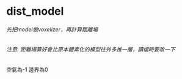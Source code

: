 # dist_model
###### 先把model做voxelizer，再計算距離場 ######

###### 注意: 距離場算好會比原本體素化的模型往外多推一層，讀檔時要改一下 #####

空氣為-1 邊界為0 